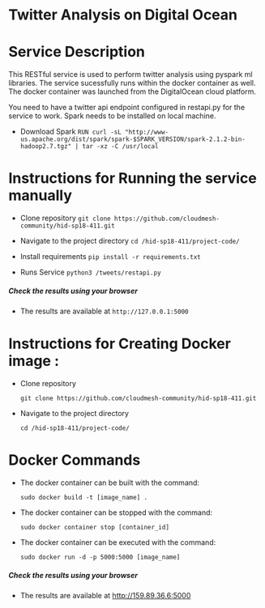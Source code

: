# Twitter Analysis on Digital Ocean

# Service Description

This RESTful service is used to perform twitter analysis using pyspark ml libraries. The service sucessfully
runs within the docker container as well. The docker container was launched from the DigitalOcean cloud platform.

You need to have a twitter api endpoint configured in restapi.py for the service to work. Spark needs to be installed on local machine.
* Download Spark
    `
    RUN curl -sL "http://www-us.apache.org/dist/spark/spark-$SPARK_VERSION/spark-2.1.2-bin-hadoop2.7.tgz" | tar -xz -C /usr/local
    `
# Instructions for Running the service manually

* Clone repository
    `
    git clone https://github.com/cloudmesh-community/hid-sp18-411.git
    `  

* Navigate to the project directory
    `
    cd /hid-sp18-411/project-code/
    `
    
* Install requirements
    `
    pip install -r requirements.txt
    `
* Runs Service
    `
    python3 /tweets/restapi.py
    `
##### Check the results using your browser
* The results are available at
    `
    http://127.0.0.1:5000
    `

# Instructions for Creating Docker image :

* Clone repository

    `
    git clone https://github.com/cloudmesh-community/hid-sp18-411.git
    `  

* Navigate to the project directory

    `
    cd /hid-sp18-411/project-code/
    `


# Docker Commands

* The docker container can be built with the command: 

    `
    sudo docker build -t [image_name] .
    `  
* The docker container can be stopped with the command: 

    `
    sudo docker container stop [container_id]
    `  
    
* The docker container can be executed with the command: 

    `
    sudo docker run -d -p 5000:5000 [image_name]
    `  

##### Check the results using your browser
* The results are available at http://159.89.36.6:5000 

